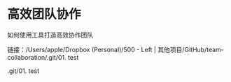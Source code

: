 # 高效团队协作
如何使用工具打造高效协作团队


链接：/Users/apple/Dropbox (Personal)/500 - Left | 其他项目/GitHub/team-collaboration/.git/01. test

.git/01. test
